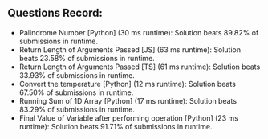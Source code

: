 ## Questions Record:
<ul>
<li> Palindrome Number [Python] (30 ms runtime): Solution beats 89.82% of submissions in runtime.</li>
<li> Return Length of Arguments Passed [JS] (63 ms runtime): Solution beats 23.58% of submissions in runtime.</li>
<li> Return Length of Arguments Passed [TS] (61 ms runtime): Solution beats 33.93% of submissions in runtime.</li>
<li> Convert the temperature [Python] (12 ms runtime): Solution beats 67.50% of submissions in runtime.</li>
<li> Running Sum of 1D Array [Python] (17 ms runtime): Solution beats 83.29% of submissions in runtime.</li>
<li> Final Value of Variable after performing operation [Python] (23 ms runtime): Solution beats 91.71% of submissions in runtime.</li>
</ul>
